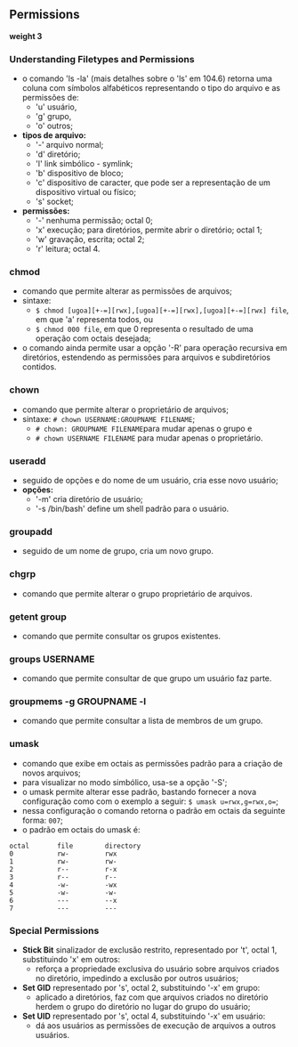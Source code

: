 ## Permissions
__weight 3__


### Understanding Filetypes and Permissions
- o comando 'ls -la' \(mais detalhes sobre o 'ls' em 104.6) retorna uma coluna com símbolos alfabéticos representando o tipo do arquivo e as permissões de:
	- 'u' usuário, 
	- 'g' grupo, 
	- 'o' outros;
- __tipos de arquivo:__
	- '-' arquivo normal;
	- 'd' diretório;
	- 'l' link simbólico - symlink;
	- 'b' dispositivo de bloco;
	- 'c' dispositivo de caracter, que pode ser a representação de um dispositivo virtual ou físico;
	- 's' socket;
- __permissões:__
	- '-' nenhuma permissão; octal 0;
	- 'x' execução; para diretórios, permite abrir o diretório; octal 1;
	- 'w' gravação, escrita; octal 2;
	- 'r' leitura; octal 4.
	
### chmod
- comando que permite alterar as permissões de arquivos;
- sintaxe: 
	- ```$ chmod [ugoa][+-=][rwx],[ugoa][+-=][rwx],[ugoa][+-=][rwx] file```, em que 'a' representa todos, ou 
	- ```$ chmod 000 file```, em que 0 representa o resultado de uma operação com octais desejada;
- o comando ainda permite usar a opção '-R' para operação recursiva em diretórios, estendendo as permissões para arquivos e subdiretórios contidos.

### chown
- comando que permite alterar o proprietário de arquivos;
- sintaxe: ```# chown USERNAME:GROUPNAME FILENAME```;
	- ```# chown: GROUPNAME FILENAME```para mudar apenas o grupo e
	- ```# chown USERNAME FILENAME``` para mudar apenas o proprietário.

### useradd
- seguido de opções e do nome de um usuário, cria esse novo usuário;
- __opções:__
	- '-m' cria diretório de usuário;
	- '-s /bin/bash' define um shell padrão para o usuário.

### groupadd
- seguido de um nome de grupo, cria um novo grupo.
	
### chgrp
- comando que permite alterar o grupo proprietário de arquivos.

### getent group
- comando que permite consultar os grupos existentes.

### groups USERNAME
- comando que permite consultar de que grupo um usuário faz parte.

### groupmems -g GROUPNAME -l
- comando que permite consultar a lista de membros de um grupo.

### umask
- comando que exibe em octais as permissões padrão para a criação de novos arquivos;
- para visualizar no modo simbólico, usa-se a opção '-S';
- o umask permite alterar esse padrão, bastando fornecer a nova configuração como com o exemplo a seguir:
```$ umask u=rwx,g=rwx,o=```;
- nessa configuração o comando retorna o padrão em octais da seguinte forma:
``` 007 ```;
- o padrão em octais do umask é:
```
octal		file		directory
0			rw-			rwx
1			rw-			rw-
2			r--			r-x
3			r--			r--
4			-w-			-wx
5			-w-			-w-
6			---			--x
7			---			---
```

### Special Permissions
- __Stick Bit__ sinalizador de exclusão restrito, representado por 't', octal 1, substituindo 'x' em outros:
	- reforça a propriedade exclusiva do usuário sobre arquivos criados no diretório, impedindo a exclusão por outros usuários;
- __Set GID__ representado por 's', octal 2, substituindo '-x' em grupo:
	- aplicado a diretórios, faz com que arquivos criados no diretório herdem o grupo do diretório no lugar do grupo do usuário;
- __Set UID__ representado por 's', octal 4, substituindo '-x' em usuário:
	- dá aos usuários as permissões de execução de arquivos a outros usuários.
